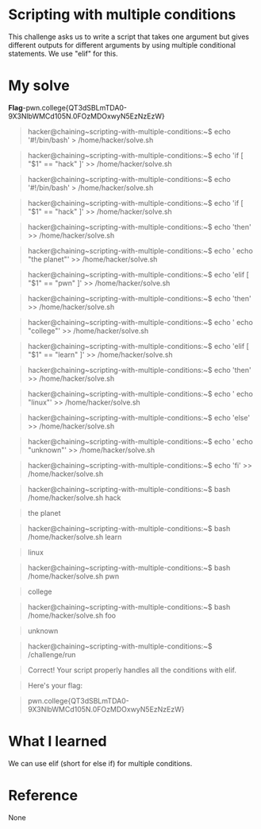# Scripting with multiple conditions
This challenge asks us to write a script that takes one argument but gives different outputs for different arguments by using multiple conditional statements.
We use "elif" for this.
# My solve
**Flag**-pwn.college{QT3dSBLmTDA0-9X3NlbWMCd105N.0FOzMDOxwyN5EzNzEzW}

>hacker@chaining~scripting-with-multiple-conditions:~$  echo '#!/bin/bash' > /home/hacker/solve.sh

>hacker@chaining~scripting-with-multiple-conditions:~$ echo 'if [ "$1" == "hack" ]' >> /home/hacker/solve.sh

>hacker@chaining~scripting-with-multiple-conditions:~$ echo '#!/bin/bash' > /home/hacker/solve.sh

>hacker@chaining~scripting-with-multiple-conditions:~$ echo 'if [ "$1" == "hack" ]' >> /home/hacker/solve.sh

>hacker@chaining~scripting-with-multiple-conditions:~$ echo 'then' >> /home/hacker/solve.sh

>hacker@chaining~scripting-with-multiple-conditions:~$ echo '   echo "the planet"' >> /home/hacker/solve.sh

>hacker@chaining~scripting-with-multiple-conditions:~$ echo 'elif [ "$1" == "pwn" ]' >> /home/hacker/solve.sh

>hacker@chaining~scripting-with-multiple-conditions:~$ echo 'then' >> /home/hacker/solve.sh

>hacker@chaining~scripting-with-multiple-conditions:~$ echo '   echo "college"' >> /home/hacker/solve.sh

>hacker@chaining~scripting-with-multiple-conditions:~$ echo 'elif [ "$1" == "learn" ]' >> /home/hacker/solve.sh

>hacker@chaining~scripting-with-multiple-conditions:~$ echo 'then' >> /home/hacker/solve.sh

>hacker@chaining~scripting-with-multiple-conditions:~$ echo '   echo "linux"' >> /home/hacker/solve.sh

>hacker@chaining~scripting-with-multiple-conditions:~$ echo 'else' >> /home/hacker/solve.sh

>hacker@chaining~scripting-with-multiple-conditions:~$ echo '   echo "unknown"' >> /home/hacker/solve.sh

>hacker@chaining~scripting-with-multiple-conditions:~$ echo 'fi' >> /home/hacker/solve.sh

>hacker@chaining~scripting-with-multiple-conditions:~$ bash /home/hacker/solve.sh hack

>the planet

>hacker@chaining~scripting-with-multiple-conditions:~$ bash /home/hacker/solve.sh learn

>linux

>hacker@chaining~scripting-with-multiple-conditions:~$ bash /home/hacker/solve.sh pwn

>college

>hacker@chaining~scripting-with-multiple-conditions:~$ bash /home/hacker/solve.sh foo

>unknown

>hacker@chaining~scripting-with-multiple-conditions:~$ /challenge/run

>Correct! Your script properly handles all the conditions with elif.

>Here's your flag:

>pwn.college{QT3dSBLmTDA0-9X3NlbWMCd105N.0FOzMDOxwyN5EzNzEzW}

# What I learned
We can use elif (short for else if) for multiple conditions.
# Reference
None
